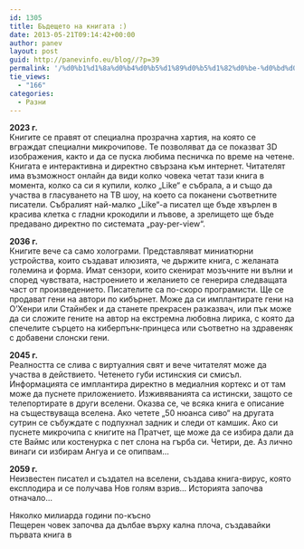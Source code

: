 ```yaml
---
id: 1305
title: Бъдещето на книгата :)
date: 2013-05-21T09:14:42+00:00
author: panev
layout: post
guid: http://panevinfo.eu/blog//?p=39
permalink: '/%d0%b1%d1%8a%d0%b4%d0%b5%d1%89%d0%b5%d1%82%d0%be-%d0%bd%d0%b0-%d0%ba%d0%bd%d0%b8%d0%b3%d0%b0%d1%82%d0%b0.html'
tie_views:
  - "166"
categories:
  - Разни
---
```

**2023 г.**  
Книгите се правят от специална прозрачна хартия, на която се вграждат специални микрочипове. Те позволяват да се показват 3D изображения, както и да се пуска любима песничка по време на четене. Книгата е интерактивна и директно свързана към интернет. Читателят има възможност онлайн да види колко човека четат тази книга в момента, колко са си я купили, колко &#8222;Like&#8220; е събрала, а и също да участва в гласуването на ТВ шоу, на което са поканени съответните писатели. Събралият най-малко &#8222;Like&#8220;-a писател ще бъде хвърлен в красива клетка с гладни крокодили и лъвове, а зрелището ще бъде предавано директно по системата &#8222;pay-per-view&#8220;.

<!--more-->

  
**2036 г.**  
Книгите вече са само холограми. Представляват миниатюрни устройства, които създават илюзията, че държите книга, с желаната големина и форма. Имат сензори, които скенират мозъчните ни вълни и според чувствата, настроението и желанието се генерира следващата част от произведението. Писателите са по-скоро програмисти. Ще се продават гени на автори по кибърнет. Може да си имплантирате гени на О&#8217;Хенри или Стайнбек и да станете прекрасен разказвач, или пък може да си сложите гените на автор на екстремна любовна лирика, с която да спечелите сърцето на киберпънк-принцеса или съответно на здравеняк с добавени слонски гени. 

**2045 г.**  
Реалността се слива с виртуалния свят и вече читателят може да участва в действието. Четенето губи истинския си смисъл. Информацията се имплантира директно в медиалния кортекс и от там може да пуснете приложението. Изживяванията са истински, защото се телепортирате в други вселени. Оказва се, че всяка книга е описание на съществуваща вселена. Ако четете &#8222;50 нюанса сиво&#8220; на другата сутрин се събуждате с подпухнал задник и следи от камшик. Ако си пуснете микрочипа с книгите на Пратчет, ще може да се избира дали да сте Ваймс или костенурка с пет слона на гърба си. Четири, де. Аз лично винаги си избирам Ангуа и се опипвам&#8230;

**2059 г.**  
Неизвестен писател и създател на вселени, създава книга-вирус, която експлодира и се получава Нов голям взрив&#8230; Историята започва отначало&#8230;

Няколко милиарда години по-късно  
Пещерен човек започва да дълбае върху кална плоча, създавайки първата книга в